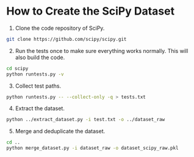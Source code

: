 # How to Create the SciPy Dataset

1. Clone the code repository of SciPy.

```bash
git clone https://github.com/scipy/scipy.git
```

2. Run the tests once to make sure everything works normally. This will also build the code.

```bash
cd scipy
python runtests.py -v
```

3. Collect test paths.

```bash
python runtests.py -- --collect-only -q > tests.txt
```

4. Extract the dataset.

```bash
python ../extract_dataset.py -i test.txt -o ../dataset_raw
```

5. Merge and deduplicate the dataset.

```bash
cd ..
python merge_dataset.py -i dataset_raw -o dataset_scipy_raw.pkl
```
